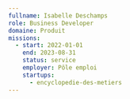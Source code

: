 ```yaml
---
fullname: Isabelle Deschamps
role: Business Developer
domaine: Produit
missions:
  - start: 2022-01-01
    end: 2023-08-31
    status: service
    employer: Pôle emploi
    startups:
      - encyclopedie-des-metiers
---
```

